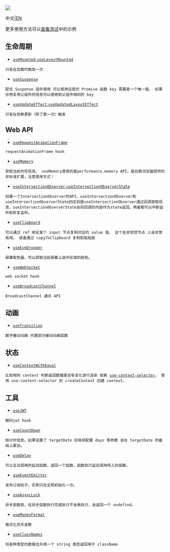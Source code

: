 <image src="https://raw.githubusercontent.com/xyhxx/program_preview/master/logo/react-use.png">

中文|<a href='./docs/en.md'>EN</a>

更多使用方法可以<a href="https://github.com/xyhxx/proste-react-use/tree/main/__tests__">查看测试</a>中的示例

## 生命周期

- [`useMounted`](./docs/useMounted/cn.md),[`useLayoutMounted`](./docs/useLayoutMounted/cn.md)

`只有在加载时触发一次`

- [`useSuspense`](./docs/useSuspense/cn.md)

`配合 Suspense 组件使用 可以使用任意的 Promise 函数 key 需要是一个唯一值， 如果你想复用父组件的信息可以使用和父组件相同的 key`

- [`useUpdateEffect`](./docs/useUpdateEffect/cn.md),[`useUpdatedLayoutEffect`](./docs/useUpdatedLayoutEffect/cn.md)

`只有在依赖更新（除了第一次）触发`

## Web API

- [`useRequestAnimationFrame`](./docs/useRequestAnimationFrame/cn.md)

`requestAnimationFrame hook`

- [`useMemory`](./docs/useMemory/cn.md)

`获取当前内存信息。 useMemory使用的是performance.memory API，是谷歌浏览器提供的非标准扩展，注意使用方式！`

- [`useIntersectionObserver`](./docs/useIntersectionObserver/cn.md),[`useIntersectionObserverState`](./docs/useIntersectionObserverState/cn.md)

`创建一个IntersectionObserver的API，useIntersectionObserver和useIntersectionObserverState的区别是useIntersectionObserver通过回调获取信息，useIntersectionObserverState会将回调的内容作为state返回。两者都可以中断监听和恢复监听。`

- [`useClipboard`](./docs/useClipboard/cn.md)

`可以通过 ref 绑定某个 input 节点复制对应的 value 值， 这个在非受控节点 上会非常有用。 或者通过 copyToClipboard 复制到粘贴板`

- [`useEyeDropper`](./docs/useEyeDropper/cn.md)

`屏幕取色器，可以获取当前屏幕上选中区域的颜色。`

- [`useWebSocket`](./docs/useWebSocket/cn.md)

`web socket hook`

- [`useBroadcastChannel`](./docs/useBroadcastChannel/cn.md)

`BroadcastChannel 通讯 API`

## 动画

- [`useTransition`](./docs/useTransition/cn.md)

`数字缓动动画 内置部分缓动动画函数`

## 状态

- [`useContextWithEqual`](./docs/useContextWithEqual/cn.md)

`比较相同 context 判断返回数据是否有变化进行渲染 依赖 `[`use-context-selector`](https://github.com/dai-shi/use-context-selector)`。 使用 use-context-selector 的 createContext 创建 context。`

## 工具

- [`useJWT`](./docs/useJWT/cn.md)

`解码jwt hook`

- [`useCountDown`](./docs/useCountDown/cn.md)

`倒计时信息。如果设置了 targetDate 后继续配置 days 等参数 会在 targetDate 的基础上累加。`

- [`useDelay`](./docs/useDelay/cn.md)

`可以主动调用的延迟函数，返回一个函数，函数执行延迟调用传入的函数。`

- [`useEventEmitter`](./docs/useEventEmitter/cn.md)

`发布订阅钩子，实例只在全局初始化一次。`

- [`useAsyncLock`](./docs/useAsyncLock/cn.md)

`异步函数锁，在异步函数执行完成执行不会再执行，会返回一个 undefind。`

- [`useMoneyFormat`](./docs/useMoneyFormat/cn.md)

`格式化货币金额`

- [`useClassNames`](./docs/useClassNames/cn.md)

`将各种类型的数据合并成一个 string 类型返回用于 className`
